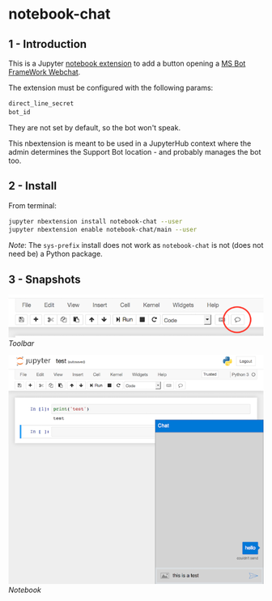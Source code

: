 

# notebook-chat

## 1 - Introduction

This is a Jupyter [notebook extension](http://jupyter-notebook.readthedocs.io/en/stable/extending/frontend_extensions.html) to add a button opening a [MS Bot FrameWork Webchat](https://github.com/Microsoft/BotFramework-WebChat).  

The extension must be configured with the following params:
```bash
direct_line_secret
bot_id
```

They are not set by default, so the bot won't speak.  

This nbextension is meant to be used in a JupyterHub context where the admin determines the Support Bot location - and probably manages the bot too.


## 2 - Install

From terminal:

```bash
jupyter nbextension install notebook-chat --user
jupyter nbextension enable notebook-chat/main --user
```

_Note_: The `sys-prefix` install does not work as `notebook-chat` is not (does not need be) a Python package.

## 3 - Snapshots

![](img/toolbar.png)  
*Toolbar*

![](img/chatbox.png)  
*Notebook*

